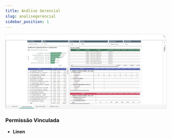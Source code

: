```yaml
---
title: Análise Gerencial
slug: analisegerencial
sidebar_position: 1
---
```


![Alt text](image-1.png)





### Permissão Vinculada

- **Linen**
